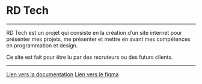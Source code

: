 # RD Tech

---

RD Tech est un projet qui consiste en la création d’un site internet pour présenter mes projets, me présenter et mettre en avant mes compétences en programmation et design. 

Ce site est fait pour être lu par des recruteurs ou des futurs clients.

---

[Lien vers la documentation](https://hickory-dormouse-c7a.notion.site/RD-Tech-e076f39cd882468088f0922c71a7df88)
[Lien vers le figma](https://www.figma.com/design/JKe8GD3pKmg76zlsdxWYi8/RDTech---Site-web?node-id=26-49)
